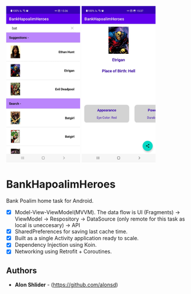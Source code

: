 <img src="https://github.com/alonsd/BankHapoalimHeroes/blob/main/main_screen.jpeg" width="200"/> 
<img src="https://github.com/alonsd/BankHapoalimHeroes/blob/main/hero_details_screen.jpeg" width="200"/> 

# BankHapoalimHeroes

Bank Poalim home task for Android. 
 
- [x] Model-View-ViewModel(MVVM). The data flow is UI (Fragments) -> ViewModel -> Respository -> DataSource (only remote for this task as local is uneccesary) -> API
- [x] SharedPreferences for saving last cache time. 
- [x] Built as a single Activity application ready to scale. 
- [x] Dependency Injection using Koin.
- [x] Networking using Retrofit + Coroutines.

## Authors

* **Alon Shlider** - (https://github.com/alonsd)
